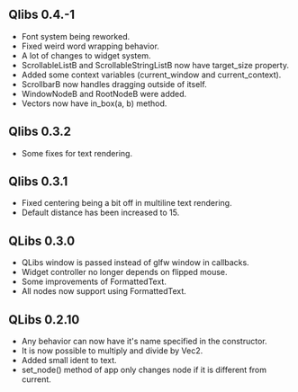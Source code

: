 ## Qlibs 0.4.-1
 - Font system being reworked.
 - Fixed weird word wrapping behavior.
 - A lot of changes to widget system.
 - ScrollableListB and ScrollableStringListB now have target_size property.
 - Added some context variables (current_window and current_context).
 - ScrollbarB now handles dragging outside of itself. 
 - WindowNodeB and RootNodeB were added.
 - Vectors now have in_box(a, b) method.

## Qlibs 0.3.2
 - Some fixes for text rendering.

## Qlibs 0.3.1
 - Fixed centering being a bit off in multiline text rendering.
 - Default distance has been increased to 15.

## QLibs 0.3.0
 - QLibs window is passed instead of glfw window in callbacks.
 - Widget controller no longer depends on flipped mouse.
 - Some improvements of FormattedText.
 - All nodes now support using FormattedText.

## QLibs 0.2.10
 - Any behavior can now have it's name specified in the constructor.
 - It is now possible to multiply and divide by Vec2.
 - Added small ident to text.
 - set_node() method of app only changes node if it is different from current.
 